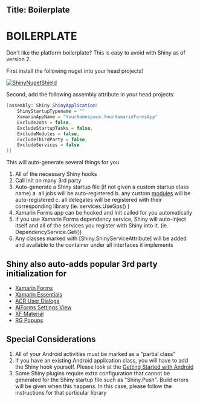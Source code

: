 Title: Boilerplate
---
# BOILERPLATE

Don't like the platform boilerplate?  This is easy to avoid with Shiny as of version 2.

First install the following nuget into your head projects!

[![ShinyNugetShield]][ShinyNuget]


Second, add the following assembly attribute in your head projects:

```csharp
[assembly: Shiny.ShinyApplication(
    ShinyStartupTypename = ""
    XamarinAppName = "YourNamespace.YourXamarinFormsApp"
    ExcludeJobs = false,
    ExcludeStartupTasks = false,
    ExcludeModules = false,
    ExcludeThirdParty = false,
    ExcludeServices = false
)]
```


This will auto-generate several things for you

1. All of the necessary Shiny hooks
2. Call Init on many 3rd party 
3. Auto-generate a Shiny startup file (if not given a custom startup class name)
    a. all jobs will be auto-registered
    b. any custom [modules](di) will be auto-registered
    c. all delegates will be registered with their corresponding library (ie. services.UseGps<MyGpsDelegate>() )
4. Xamarin Forms app can be hooked and Init called for you automatically
5. If you use Xamarin Forms dependency service, Shiny will auto-inject itself and all of the services you register with Shiny into it.  (ie. DependencyService.Get<IJobManager>())
6. Any classes marked with [Shiny.ShinyServiceAttribute] will be added and available to the container under all interfaces it implements


## Shiny also auto-adds popular 3rd party initialization for 

* [Xamarin Forms](https://github.com/xamarin/xamarin.forms)
* [Xamarin Essentials](https://github.com/xamarin/essentials)
* [ACR User Dialogs](https://github.com/aritchie/userdialogs)
* [AIForms Settings View](https://github.com/muak/AiForms.SettingsView)
* [XF Material](https://github.com/Baseflow/XF-Material-Library)
* [RG Popups](https://github.com/rotorgames/Rg.Plugins.Popup)

## Special Considerations
1. All of your Android activities must be marked as a "partial class"
2. If you have an existing Android application class, you will have to add the Shiny hook yourself.  Please look at the [Getting Started with Android](android)
3. Some Shiny plugins require extra configuration that cannot be generated for the Shiny startup file such as "Shiny.Push".  Build errors will be given when this happens.  In this case, please follow the instructions for that particular library


[ShinyNugetShield]: https://img.shields.io/nuget/v/Shiny.svg?style=for-the-badge
[ShinyNuget]: https://www.nuget.org/packages/Shiny/